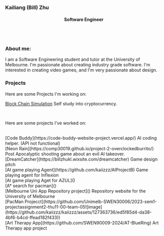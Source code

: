 
### Kailiang (Bill) Zhu
#### <p align="center"> Software Engineer </p>

<br/>
<br/>

### About me:

I am a Software Engineering student and tutor at the University of Melbourne. I'm passionate about creating industry grade software. I'm interested in creating video games, and I'm very passionate about design.

### Projects

Here are some Projects I'm working on:
<br/>

[Block Chain Simulation](https://github.com/kaiizzz/BabyBlockchain) Self study into cryptocurrency.

<br/>


Here are some projects I've worked on:

<br/>
[Code Buddy](https://code-buddy-website-project.vercel.app/) AI coding helper. (API not functional)
<br/>
[Neon Rain](https://comp30019.github.io/project-2-overclockedburrito/) Post Apocalyptic shooting game about an evil AI takeover.
<br/>
[DreamCatcher](https://billzhukl.wixsite.com/dreamcatcher) Game design pitch
<br/>
[AI game playing Agent](https://github.com/kaiizzz/AIProjectB) Game playing agent for Inflexion
<br/>
[AI game playing Aget for AZUL]()
<br/>
[A* search for pacman]()
<br/>
[Melbourne Uni App Repository project]() Repository website for the University of Melbourne
<br/>
[PacMan Projecct](https://github.com/Unimelb-SWEN30006/2023-sem1-projectassignment2-thu11-00-team-05![image](https://github.com/kaiizzz/kaiizzz/assets/127363736/ed5f85d4-da38-4bf6-b4cd-ffead182f433))
<br/>
[Art Therapy App](https://github.com/SWEN90009-2024/AT-BlueRing) Art Therapy app project 
<br/>



<!--
**kaiizzz/kaiizzz** is a ✨ _special_ ✨ repository because its `README.md` (this file) appears on your GitHub profile.

Here are some ideas to get you started:

- 🔭 I’m currently working on ...
- 🌱 I’m currently learning ...
- 👯 I’m looking to collaborate on ...
- 🤔 I’m looking for help with ...
- 💬 Ask me about ...
- 📫 How to reach me: ...
- 😄 Pronouns: ...
- ⚡ Fun fact: ...
-->


